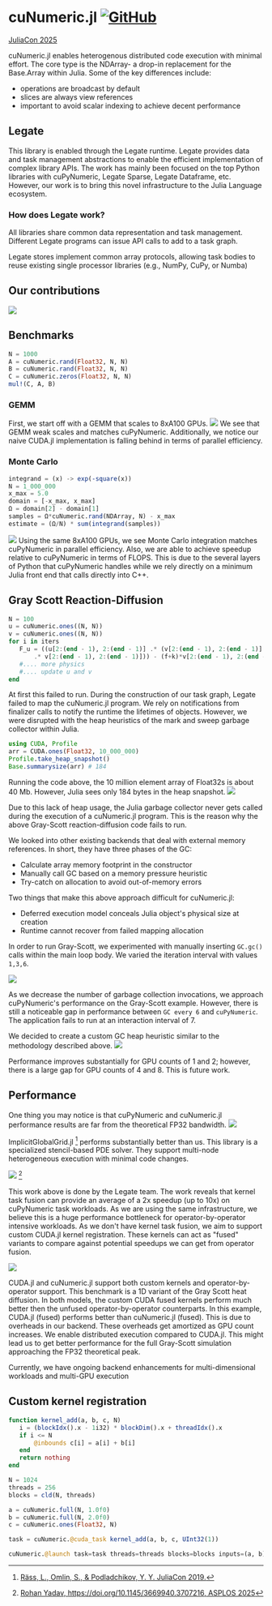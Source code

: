 # cuNumeric.jl [![GitHub](https://github.githubassets.com/favicons/favicon.svg)](https://github.com/JuliaLegate/cuNumeric.jl)

[JuliaCon 2025](/pages/presentations.html#juliacon)

cuNumeric.jl enables heterogenous distributed code execution with minimal effort. The core type is the
NDArray- a drop-in replacement for the Base.Array within Julia. Some of the key differences include:

* operations are broadcast by default
* slices are always view references
* important to avoid scalar indexing to achieve decent performance

## Legate
This library is enabled through the Legate runtime. Legate provides data and task management abstractions
to enable the efficient implementation of complex library APIs. The work has mainly been focused
on the top Python libraries with cuPyNumeric, Legate Sparse, Legate Dataframe, etc. However, our work is to bring this novel infrastructure to the Julia Language ecosystem.

### How does Legate work?
All libraries share common data representation and task management. Different Legate programs can issue
API calls to add to a task graph.


Legate stores implement common array protocols, allowing task bodies to reuse existing single processor libraries (e.g., NumPy, CuPy, or Numba)

## Our contributions
![ ](/assets/images/projects/cunumeric/stack.png)

## Benchmarks
```julia
N = 1000
A = cuNumeric.rand(Float32, N, N)
B = cuNumeric.rand(Float32, N, N)
C = cuNumeric.zeros(Float32, N, N)
mul!(C, A, B)
```
### GEMM
First, we start off with a GEMM that scales to 8xA100 GPUs.
![ ](/assets/images/projects/cunumeric/gemm.png) We see that GEMM weak scales and matches cuPyNumeric. Additionally, we notice our naive CUDA.jl implementation is falling behind in terms of parallel efficiency.

### Monte Carlo
```julia
integrand = (x) -> exp(-square(x))
N = 1_000_000
x_max = 5.0
domain = [-x_max, x_max]
Ω = domain[2] - domain[1]
samples = Ω*cuNumeric.rand(NDArray, N) - x_max
estimate = (Ω/N) * sum(integrand(samples))
```
![ ](/assets/images/projects/cunumeric/mc.png)
Using the same 8xA100 GPUs, we see Monte Carlo integration matches cuPyNumeric in parallel efficiency. Also, we are able to achieve speedup relative to cuPyNumeric in terms of FLOPS. This is due to the several layers of Python that cuPyNumeric handles while we rely directly on a minimum Julia front end that calls directly into C++.

## Gray Scott Reaction-Diffusion
```julia
N = 100
u = cuNumeric.ones((N, N))
v = cuNumeric.ones((N, N))
for i in iters
   F_u = ((u[2:(end - 1), 2:(end - 1)] .* (v[2:(end - 1), 2:(end - 1)]
       .* v[2:(end - 1), 2:(end - 1)])) - (f+k)*v[2:(end - 1), 2:(end - 1)])
   #.... more physics
   #.... update u and v
end
```

At first this failed to run. During the construction of our task graph, Legate failed to map the cuNumeric.jl program. We rely on notifications from finalizer calls to notify the runtime the lifetimes of objects. However, we were disrupted with the heap heuristics of the mark and sweep garbage collector within Julia. 


```julia
using CUDA, Profile
arr = CUDA.ones(Float32, 10_000_000)
Profile.take_heap_snapshot()
Base.summarysize(arr) # 184
```

Running the code above, the 10 million element array of Float32s is about 40 Mb. However, Julia sees only 184 bytes in the heap snapshot.
![ ](/assets/images/projects/cunumeric/heap.png)


Due to this lack of heap usage, the Julia garbage collector never gets called during the execution of a cuNumeric.jl program. This is the reason why the above Gray-Scott reaction-diffusion code fails to run.


We looked into other existing backends that deal with external memory references. In short, they have three phases of the GC:

* Calculate array memory footprint in the constructor
* Manually call GC based on a memory pressure heuristic
* Try-catch on allocation to avoid out-of-memory errors


Two things that make this above approach difficult for cuNumeric.jl:

* Deferred execution model conceals Julia object's physical size at creation 
* Runtime cannot recover from failed mapping allocation


In order to run Gray-Scott, we experimented with manually inserting ```GC.gc()``` calls within the main loop body. We varied the iteration interval with values ```1,3,6```.

![ ](/assets/images/projects/cunumeric/gc-iter.png)


As we decrease the number of garbage collection invocations, we approach cuPyNumeric's performance on the Gray-Scott example. However, there is still a noticeable gap in performance between ```GC every 6``` and ```cuPyNumeric```. The application fails to run at an interaction interval of 7.

We decided to create a custom GC heap heuristic similar to the methodology described above. 
![ ](/assets/images/projects/cunumeric/gc-custom.png)

Performance improves substantially for GPU counts of 1 and 2; however, there is a large gap for GPU counts of 4 and 8. This is future work.

## Performance
One thing you may notice is that cuPyNumeric and cuNumeric.jl performance results are far from the theoretical FP32 bandwidth.
![](/assets/images/projects/cunumeric/implicit.png)


ImplicitGlobalGrid.jl [^1] performs substantially better than us. This library is a specialized stencil-based PDE solver. They support multi-node heterogeneous execution with minimal code changes.

![](/assets/images/projects/cunumeric/rohan.png) [^2]

This work above is done by the Legate team. The work reveals that kernel task fusion can provide an average of a 2x speedup (up to 10x) on cuPyNumeric task workloads. As we are using the same infrastructure, we believe this is a huge performance bottleneck for operator-by-operator intensive workloads. As we don't have kernel task fusion, we aim to support custom CUDA.jl kernel registration. These kernels can act as "fused" variants to compare against potential speedups we can get from operator fusion.

![](/assets/images/projects/cunumeric/fusion.png)

CUDA.jl and cuNumeric.jl support both custom kernels and operator-by-operator support. This benchmark is a 1D variant of the Gray Scott heat diffusion. In both models, the custom CUDA fused kernels perform much better then the unfused operator-by-operator counterparts. In this example, CUDA.jl (fused) performs better than cuNumeric.jl (fused). This is due to overheads in our backend. These overheads get amortized as GPU count increases. We enable distributed execution compared to CUDA.jl. This might lead us to get better performance for the full Gray-Scott simulation approaching the FP32 theoretical peak.

Currently, we have ongoing backend enhancements for multi-dimensional workloads and multi-GPU execution


## Custom kernel registration


```julia
function kernel_add(a, b, c, N)
   i = (blockIdx().x - 1i32) * blockDim().x + threadIdx().x
   if i <= N
       @inbounds c[i] = a[i] + b[i]
   end
   return nothing
end

N = 1024
threads = 256
blocks = cld(N, threads)

a = cuNumeric.full(N, 1.0f0)
b = cuNumeric.full(N, 2.0f0)
c = cuNumeric.ones(Float32, N)

task = cuNumeric.@cuda_task kernel_add(a, b, c, UInt32(1))

cuNumeric.@launch task=task threads=threads blocks=blocks inputs=(a, b) outputs=c scalars=UInt32(N)
```

[^1]:  [Räss, L., Omlin, S., & Podladchikov, Y. Y.  JuliaCon 2019.](https://github.com/eth-cscs/ImplicitGlobalGrid.jl)

[^2]:  [Rohan Yadav, https://doi.org/10.1145/3669940.3707216, ASPLOS 2025](https://doi.org/10.1145/3669940.3707216)
